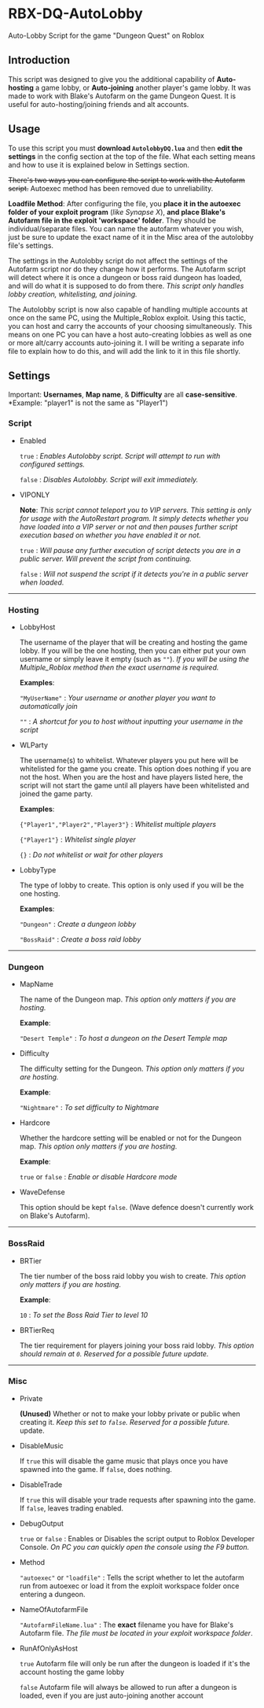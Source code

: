 # RBX-DQ-AutoLobby

Auto-Lobby Script for the game "Dungeon Quest" on Roblox

## Introduction

   This script was designed to give you the additional capability of **Auto-hosting** a game lobby, or **Auto-joining** another player's game lobby. It was made to work with Blake's Autofarm on the game Dungeon Quest. It is useful for auto-hosting/joining friends and alt accounts.

## Usage

   To use this script you must **download `AutolobbyDQ.lua`** and then **edit the settings** in the config section at the top of the file. What each setting means and how to use it is explained below in Settings section.

   ~~There's two ways you can configure the script to work with the Autofarm script.~~ Autoexec method has been removed due to unreliability.

   **Loadfile Method**: After configuring the file, you **place it in the autoexec folder of your exploit program** (*like Synapse X*), **and place Blake's Autofarm file in the exploit 'workspace' folder**. They should be individual/separate files. You can name the autofarm whatever you wish, just be sure to update the exact name of it in the Misc area of the autolobby file's settings.

   The settings in the Autolobby script do not affect the settings of the Autofarm script nor do they change how it performs. The Autofarm script will detect where it is once a dungeon or boss raid dungeon has loaded, and will do what it is supposed to do from there. *This script only handles lobby creation, whitelisting, and joining.*

   The Autolobby script is now also capable of handling multiple accounts at once on the same PC, using the Multiple_Roblox exploit. Using this tactic, you can host and carry the accounts of your choosing simultaneously. This means on one PC you can have a host auto-creating lobbies as well as one or more alt/carry accounts auto-joining it. I will be writing a separate info file to explain how to do this, and will add the link to it in this file shortly.

## Settings

Important: **Usernames**, **Map name**, & **Difficulty** are all **case-sensitive**. *Example: "player1" is not the same as "Player1")

### Script

* Enabled

  `true` : *Enables Autolobby script. Script will attempt to run with configured settings.*

  `false` : *Disables Autolobby. Script will exit immediately.*

* VIPONLY

  **Note**: *This script cannot teleport you to VIP servers. This setting is only for usage with the AutoRestart program. It simply detects whether you have loaded into a VIP server or not and then pauses further script execution based on whether you have enabled it or not.*

  `true` : *Will pause any further execution of script detects you are in a public server. Will prevent the script from continuing.*

  `false` : *Will not suspend the script if it detects you're in a public server when loaded.*

___

### Hosting

* LobbyHost

   The username of the player that will be creating and hosting the game lobby. If you will be the one hosting, then you can either put your own username or simply leave it empty (such as `""`). *If you will be using the Multiple_Roblox method then the exact username is required.*

  **Examples**:

   `"MyUserName"` : *Your username or another player you want to automatically join*

   `""` : *A shortcut for you to host without inputting your username in the script*

* WLParty

   The username(s) to whitelist. Whatever players you put here will be whitelisted for the game you create. This option does nothing if you are not the host. When you are the host and have players listed here, the script will not start the game until all players have been whitelisted and joined the game party.

  **Examples**:

  `{"Player1","Player2","Player3"}` : *Whitelist multiple players*

  `{"Player1"}` : *Whitelist single player*

  `{}` : *Do not whitelist or wait for other players*

* LobbyType

   The type of lobby to create. This option is only used if you will be the one hosting.

  **Examples**:

  `"Dungeon"` : *Create a dungeon lobby*

  `"BossRaid"` : *Create a boss raid lobby*

___

### Dungeon

* MapName

   The name of the Dungeon map. *This option only matters if you are hosting.*

  **Example**:

  `"Desert Temple"` : *To host a dungeon on the Desert Temple map*

* Difficulty

   The difficulty setting for the Dungeon. *This option only matters if you are hosting.*

  **Example**:

  `"Nightmare"` : *To set difficulty to Nightmare*

* Hardcore

   Whether the hardcore setting will be enabled or not for the Dungeon map. *This option only matters if you are hosting.*

  **Example**:

  `true` or `false` : *Enable or disable Hardcore mode*

* WaveDefense

   This option should be kept `false`. (Wave defence doesn't currently work on Blake's Autofarm).

___

### BossRaid

* BRTier

   The tier number of the boss raid lobby you wish to create. *This option only matters if you are hosting.*

  **Example**:

  `10` : *To set the Boss Raid Tier to level 10*

* BRTierReq

   The tier requirement for players joining your boss raid lobby. *This option should remain at `0`. Reserved for a possible future update.*

___

### Misc

* Private

   **(Unused)** Whether or not to make your lobby private or public when creating it. *Keep this set to `false`. Reserved for a possible future.* update.

* DisableMusic

   If `true` this will disable the game music that plays once you have spawned into the game. If `false`, does nothing.

* DisableTrade

   If `true` this will disable your trade requests after spawning into the game. If `false`, leaves trading enabled.

* DebugOutput

   `true` or `false` : Enables or Disables the script output to Roblox Developer Console. *On PC you can quickly open the console using the F9 button.*

* Method

   `"autoexec"` or `"loadfile"` : Tells the script whether to let the autofarm run from autoexec or load it from the exploit workspace folder once entering a dungeon.

* NameOfAutofarmFile

   `"AutofarmFileName.lua"` : The **exact** filename you have for Blake's Autofarm file. *The file must be located in your exploit workspace folder*.

* RunAfOnlyAsHost

   `true` Autofarm file will only be run after the dungeon is loaded if it's the account hosting the game lobby

   `false` Autofarm file will always be allowed to run after a dungeon is loaded, even if you are just auto-joining another account

